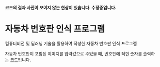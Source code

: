 **코드의 결과 사진이 보이지 않는 현상이 있습니다. 수정중입니다.**
# 자동차 번호판 인식 프로그램
컴퓨터비전 및 딥러닝 기술을 활용하여 작성한 자동차 번호판 인식 프로그램

자동차 번호판이 포함된 이미지를 입력값으로 주었을 때, 번호판에 적힌 숫자를 출력하는 코드입니다.

